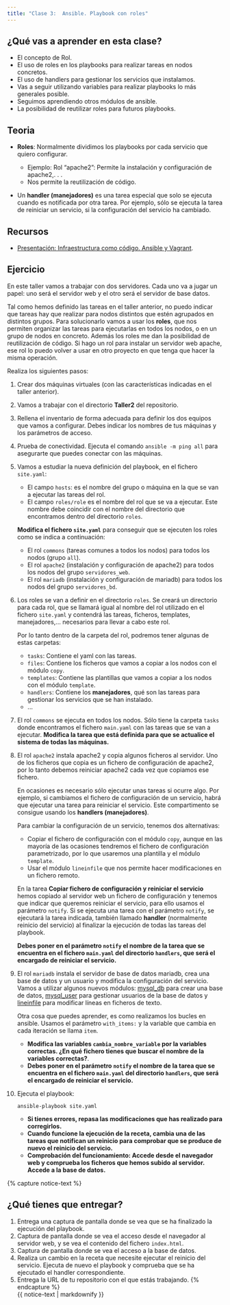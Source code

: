 ```yaml
---
title: "Clase 3:  Ansible. Playbook con roles"
---
```


## ¿Qué vas a aprender en esta clase?

* El concepto de Rol.
* El uso de roles en los playbooks para realizar tareas en nodos concretos.
* El uso de handlers para gestionar los servicios que instalamos.
* Vas a seguir utilizando variables para realizar playbooks lo más generales posible.
* Seguimos aprendiendo otros módulos de ansible.
* La posibilidad de reutilizar roles para futuros playbooks.

## Teoria

* **Roles**: Normalmente dividimos los playbooks por cada servicio que quiero configurar.
	* Ejemplo: Rol “apache2”: Permite la instalación y configuración de apache2,. . .
	* Nos permite la reutilización de código.

* Un **handler (manejadores)** es una tarea especial que solo se ejecuta cuando es notificada por otra tarea. Por ejemplo, sólo se ejecuta la tarea de reiniciar un servicio, si la configuración del servicio ha cambiado.

## Recursos

* [Presentación: Infraestructura como código. Ansible y Vagrant](https://fp.josedomingo.org/sri/pdf/iac.pdf). 

## Ejercicio

En este taller vamos a trabajar con dos servidores. Cada uno va a jugar un papel: uno será el servidor web y el otro será el servidor de base datos.

Tal como hemos definido las tareas en el taller anterior, no puedo indicar que tareas hay que realizar para nodos distintos que estén agrupados en distintos grupos. Para solucionarlo vamos a usar los **roles**, que nos permiten organizar las tareas para ejecutarlas en todos los nodos, o en un grupo de nodos en concreto. Además los roles me dan la posibilidad de reutilización de código. Si hago un rol para instalar un servidor web apache, ese rol lo puedo volver a usar en otro proyecto en que tenga que hacer la misma operación.

Realiza los siguientes pasos:

1. Crear dos máquinas virtuales (con las características indicadas en el taller anterior). 
2. Vamos a trabajar con el directorio **Taller2** del repositorio.
3. Rellena el inventario de forma adecuada para definir los dos equipos que vamos a configurar. Debes indicar los nombres de tus máquinas y los parámetros de acceso.
4. Prueba de conectividad. Ejecuta el comando `ansible -m ping all` para asegurarte que puedes conectar con las máquinas.
5. Vamos a estudiar la nueva definición del playbook, en el fichero `site.yaml`:
	* El campo `hosts`: es el nombre del grupo o máquina en la que se van a ejecutar las tareas del rol.
	* El campo `roles/role` es el nombre del rol que se va a ejecutar. Este nombre debe coincidir con el nombre del directorio que encontramos dentro del directorio `roles`.

	**Modifica el fichero `site.yaml`** para conseguir que se ejecuten los roles como se indica a continuación:

	* El rol `commons` (tareas comunes a todos los nodos) para todos los nodos (grupo `all`).
	* El rol `apache2` (instalación y configuración de apache2) para todos los nodos del grupo `servidores_web`.
	* El rol `mariadb` (instalación y configuración de mariadb) para todos los nodos del grupo `servidores_bd`.
6. Los roles se van a definir en el directorio `roles`. Se creará un directorio para cada rol, que se llamará igual al nombre del rol utilizado en el fichero `site.yaml` y contendrá las tareas, ficheros, templates, manejadores,... necesarios para llevar a cabo este rol.

	Por lo tanto dentro de la carpeta del rol, podremos tener algunas de estas carpetas:
	
	* `tasks`: Contiene el yaml con las tareas.
	* `files`: Contiene los ficheros que vamos a copiar a los nodos con el módulo `copy`.
	* `templates`: Contiene las plantillas que vamos a copiar a los nodos con el módulo `template`.
	* `handlers`: Contiene los **manejadores**, qué son las tareas para gestionar los servicios que se han instalado.
	* ...
7. El rol `commons` se ejecuta en todos los nodos. Sólo tiene la carpeta `tasks` donde encontramos el fichero `main.yaml` con las tareas que se van a ejecutar. **Modifica la tarea que está definida para que se actualice el sistema de todas las máquinas.**

8. El rol `apache2` instala apache2 y copia algunos ficheros al servidor. Uno de los ficheros que copia es un fichero de configuración de apache2, por lo tanto debemos reiniciar apache2 cada vez que copiamos ese fichero. 

	En ocasiones es necesario sólo ejecutar unas tareas si ocurre algo. Por ejemplo, si cambiamos el fichero de configuración de un servicio, habrá que ejecutar una tarea para reiniciar el servicio. Este compartimento se consigue usando los **handlers (manejadores)**.

	Para cambiar la configuración de un servicio, tenemos dos alternativas:
	
    * Copiar el fichero de configuración con el módulo `copy`, aunque en las mayoría de las ocasiones tendremos el fichero de configuración parametrizado, por lo que usaremos una plantilla y el módulo `template`.
    * Usar el módulo `lineinfile` que nos permite hacer modificaciones en un fichero remoto.

	En la tarea **Copiar fichero de configuración y reiniciar el servicio** hemos copiado al servidor web un fichero de configuración y tenemos que indicar que queremos reiniciar el servicio, para ello usamos el parámetro `notify`. Si se ejecuta una tarea con el parámetro `notify`, se ejecutará la tarea indicada, también llamado **handler** (normalmente reinicio del servicio) al finalizar la ejecución de todas las tareas del playbook.

	**Debes poner en el parámetro `notify` el nombre de la tarea que se encuentra en el fichero `main.yaml` del directorio `handlers`, que será el encargado de reiniciar el servicio.**
	
9. El rol `mariadb` instala el servidor de base de datos mariadb, crea una base de datos y un usuario y modifica la configuración del servicio. Vamos a utilizar algunos nuevos módulos: [mysql_db](https://docs.ansible.com/ansible/2.9/modules/mysql_db_module.html) para crear una base de datos, [mysql_user](https://docs.ansible.com/ansible/2.9/modules/mysql_user_module.html) para gestionar usuarios de la base de datos y [lineinfile](https://docs.ansible.com/ansible/2.9/modules/lineinfile_module.html) para modificar líneas en ficheros de texto.
	
	Otra cosa que puedes aprender, es como realizamos los bucles en ansible. Usamos el parámetro `with_items:` y la variable que cambia en cada iteración se llama `item`.

	* **Modifica las variables `cambia_nombre_variable` por la variables correctas. ¿En qué fichero tienes que buscar el nombre de la variables correctas?**.
	* **Debes poner en el parámetro `notify` el nombre de la tarea que se encuentra en el fichero `main.yaml` del directorio `handlers`, que será el encargado de reiniciar el servicio.**
10. Ejecuta el playbook:

	```
	ansible-playbook site.yaml
	```

	* **Si tienes errores, repasa las modificaciones que has realizado para corregirlos.** 
	* **Cuando funcione la ejecución de la receta, cambia una de las tareas que notifican un reinicio para comprobar que se produce de nuevo el reinicio del servicio.**
	* **Comprobación del funcionamiento: Accede desde el navegador web y comprueba los ficheros que hemos subido al servidor. Accede a la base de datos.**

{% capture notice-text %}
## ¿Qué tienes que entregar?

1. Entrega una captura de pantalla donde se vea que se ha finalizado la ejecución del playbook.
2. Captura de pantalla donde se vea el acceso desde el navegador al servidor web, y se vea el contenido del fichero `index.html`.
3. Captura de pantalla donde se vea el acceso a la base de datos.
4. Realiza un cambio en la receta que necesite ejecutar el reinicio del servicio. Ejecuta de nuevo el playbook y comprueba que se ha ejecutado el handler correspondiente. 
5. Entrega la URL de tu repositorio con el que estás trabajando.
{% endcapture %}<div class="notice--info">{{ notice-text | markdownify }}</div>